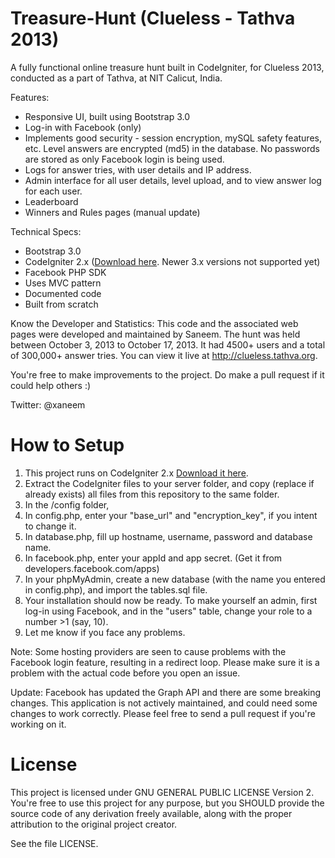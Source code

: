 Treasure-Hunt (Clueless - Tathva 2013)
======================================

A fully functional online treasure hunt built in CodeIgniter, for Clueless 2013, conducted as a part of Tathva, at NIT Calicut, India.

Features:
* Responsive UI, built using Bootstrap 3.0
* Log-in with Facebook (only)
* Implements good security - session encryption, mySQL safety features, etc. Level answers are encrypted (md5) in the database. No passwords are stored as only Facebook login is being used.
* Logs for answer tries, with user details and IP address.
* Admin interface for all user details, level upload, and to view answer log for each user.
* Leaderboard
* Winners and Rules pages (manual update)

Technical Specs:
* Bootstrap 3.0
* CodeIgniter 2.x ([Download here](https://github.com/bcit-ci/CodeIgniter/archive/2.2.2.zip). Newer 3.x versions not supported yet)
* Facebook PHP SDK
* Uses MVC pattern
* Documented code
* Built from scratch

Know the Developer and Statistics:
This code and the associated web pages were developed and maintained by Saneem. The hunt was held between October 3, 2013 to October 17, 2013. It had 4500+ users and a total of 300,000+ answer tries. You can view it live at http://clueless.tathva.org.

You're free to make improvements to the project. Do make a pull request if it could help others :)

Twitter: @xaneem


How to Setup
============
1. This project runs on CodeIgniter 2.x [Download it here](https://github.com/bcit-ci/CodeIgniter/archive/2.2.2.zip).
2. Extract the CodeIgniter files to your server folder, and copy (replace if already exists) all files from this repository to the same folder.
3. In the /config folder,
  1. In config.php, enter your "base_url" and "encryption_key", if you intent to change it.
  2. In database.php, fill up hostname, username, password and database name.
  3. In facebook.php, enter your appId and app secret. (Get it from developers.facebook.com/apps)
4. In your phpMyAdmin, create a new database (with the name you entered in config.php), and import the tables.sql file.
5. Your installation should now be ready. To make yourself an admin, first log-in using Facebook, and in the "users" table, change your role to a number >1 (say, 10).
6. Let me know if you face any problems.

Note:
Some hosting providers are seen to cause problems with the Facebook login feature, resulting in a redirect loop. Please make sure it is a problem with the actual code before you open an issue.

Update:
Facebook has updated the Graph API and there are some breaking changes. This application is not actively maintained, and could need some changes to work correctly. Please feel free to send a pull request if you're working on it.

License
=======
This project is licensed under GNU GENERAL PUBLIC LICENSE Version 2.
You're free to use this project for any purpose, but you
SHOULD provide the source code of any derivation freely available,
along with the proper attribution to the original project creator.

See the file LICENSE.
